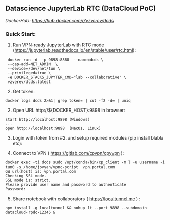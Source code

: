 ## Datascience JupyterLab RTC (DataCloud PoC)

*DockerHub: https://hub.docker.com/r/vzverev/dcds*

### Quick Start:
1) Run VPN-ready JupyterLab with  RTC mode (https://jupyterlab.readthedocs.io/en/stable/user/rtc.html):
```
 docker run -d  -p 9898:8888  --name=dcds \
 --cap-add=NET_ADMIN  \
 --device=/dev/net/tun \
 --privileged=true \
 -e DOCKER_STACKS_JUPYTER_CMD="lab --collaborative" \
 vzverev/dcds:latest
```
2) Get token:
```
docker logs dcds 2>&1| grep token= | cut -f2 -d= | uniq
```
2) Open URL http://${DOCKER_HOST}:9898 in browser:
```
start http://localhost:9898 (Windows)
...
open http://localhost:9898  (MacOs, Linux)
```
3) Login with token from #2. and setup required modules (pip install blabla etc):

4) Connect to VPN  ( https://gitlab.com/cpvpn/cpyvpn ):
```
docker exec -ti dcds sudo /opt/conda/bin/cp_client -m l -u username -i tun0 -s /home/jovyan/vpnc-script  vpn.portal.com
GW url(host) is: vpn.portal.com
Checking SSL mode.
SSL mode is: strict.
Please provide user name and password to authenticate
Password:
```
5) Share notebook with collaborators ( https://localtunnel.me ) :
```
npm install -g localtunnel && nohup lt --port 9898 --subdomain datacloud-rpdc-12345 &
```
